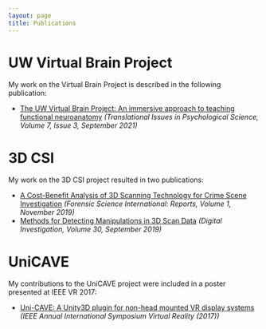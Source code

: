 ```yaml
---
layout: page
title: Publications
---
```


# UW Virtual Brain Project

My work on the Virtual Brain Project is described in the following publication:
- [The UW Virtual Brain Project: An immersive approach to teaching functional neuroanatomy](https://schlosslab.discovery.wisc.edu/wp-content/uploads/2021/08/Schloss_etAl._VirtualBrain.pdf) *(Translational Issues in Psychological Science, Volume 7, Issue 3, September 2021)*

# 3D CSI

My work on the 3D CSI project resulted in two publications:
- [A Cost-Benefit Analysis of 3D Scanning Technology for Crime Scene Investigation](https://www.sciencedirect.com/science/article/pii/S2665910719300258) *(Forensic Science International: Reports, Volume 1, November 2019)*
- [Methods for Detecting Manipulations in 3D Scan Data](https://www.sciencedirect.com/science/article/pii/S1742287619301793) *(Digital Investigation, Volume 30, September 2019)*

# UniCAVE

My contributions to the UniCAVE project were included in a poster presented at IEEE VR 2017:
- [Uni-CAVE: A Unity3D plugin for non-head mounted VR display systems](https://ieeexplore.ieee.org/abstract/document/7892342) *(IEEE Annual International Symposium Virtual Reality (2017))*